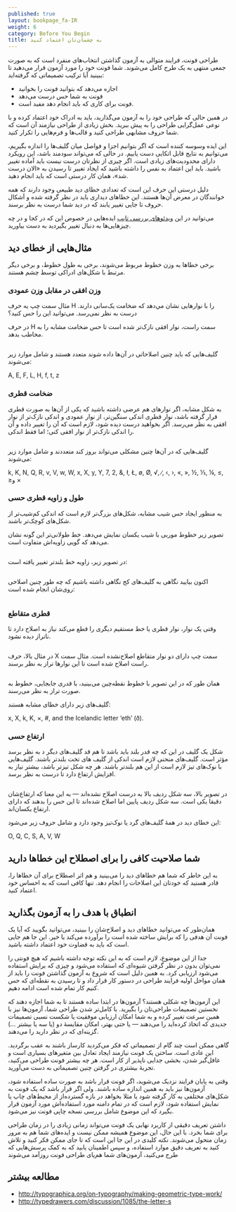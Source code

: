 ```yaml
---
published: true
layout: bookpage_fa-IR
weight: 6
category: Before You Begin
title: به چشمان‌تان اعتماد کنید
---
```


طراحی فونت، فرایند متوالی به آزمون گذاشتن انتخاب‌های منفرد است که به صورت جمعی منتهی به یک طرح کامل می‌شوند.
شما فونت خود را مورد آزمون قرار می‌دهید تا ببینید آیا ترکیب تصمیماتی که گرفته‌اید:

* اجازه می‌دهد که بتوانید فونت را بخوانید
* فونت به شما حس درست می‌دهد
* فونت برای کاری که باید انجام دهد مفید است.

در همین حالی که طراحی خود را به آزمون می‌گذارید، باید به ادراک خود اعتماد کرده و با نوعی عمل‌گرایی طراحی را به پیش ببرید.
بخش زیادی از طراحی نیازمند آن است که شما حروف مشابهی طراحی کنید و قالب‌ها و فرم‌هایی را تکرار کنید.

این ایده وسوسه کننده است که اگر بتوانیم اجزا و فواصل میان گلیف‌ها را اندازه بگیریم، می‌توانیم به نتایج قابل اتکایی دست یابیم.
در حالی که می‌تواند سودمند باشد، این رویکرد دارای محدودیت‌های زیادی است.
اگر چیزی از نظرتان درست نیست باید آماده تغییر باشید.
باید این اعتماد به نفس را داشته باشید که ایجاد تغییر تا رسیدن به «الان درست شد»، همان کار درستی است که باید انجام دهید.

دلیل درستی این حرف این است که تعدادی خطای دید طبیعی وجود دارند که همه خوانندگان در معرض آن‌ها هستند.
این خطاهای دیداری باید در نظر گرفته شده و اَشکال حروف تا جایی تغییر یابند که در دید شما درست به نظر برسند.

می‌توانید در این 
[ویدئوهای بررسی تایپ](https://vimeo.com/typereview/videos)
ایده‌هایی در خصوص این که در کجا و در چه چیزهایی‌ها به دنبال تغییر بگیردید به دست بیاورید.

## مثال‌هایی از خطای دید

برخی خطاها به وزن خطوط مربوط می‌شوند، برخی به طول خطوط، و برخی دیگر مرتبط با شکل‌های ادراکی توسط چشم هستند.

### وزن افقی در مقابل وزن عمودی

مثال سمت چپ یه حرف H را با نوارهایی نشان مي‌دهد که ضخامت یک‌سانی دارند.
درست به نظر نمی‌رسد. می‌توانید این را حس کنید؟

در حرف H سمت راست، نوار افقی نازک‌تر شده است تا حس ضخامت مشابه را به مخاطب بدهد.

<img src="images/H%20compensation2.png" alt>

گلیف‌هایی که باید چنین اصلاحاتی در آن‌ها داده شوند متعدد هستند و شامل موارد زیر می‌شوند:

A, E, F, L, H, f, t, z

### ضخامت قطری

به شکل مشابه، اگر نوارهای هم عرضی داشته باشید که یکی از آن‌ها به صورت قطری قرار گرفته باشد، نوار قطری اندکی سنگین‌تر، از نوار عمودی و اندکی نازک‌تر از نوار افقی به نظر می‌رسد.
اگر بخواهید درست دیده شود، لازم است که آن را تغییر داده و آن را اندکی نازک‌تر از نوار افقی کنی؛ اما فقط اندکی.

<img src="images/Diag%20illusion.png" alt>

گلیف‌هایی که در آن‌ها چنین مشکلی می‌تواند بروز کند متعددند و شامل موارد زیر می‌شوند:

k, K, N, Q, R,
v, V, w, W, x, X, y, Y, 7, 2, &amp;, ł, Ł, &oslash;, &Oslash;, &radic;, ∕, &lsaquo;, &rsaquo;,
&laquo;, &raquo;, ½, ⅓, ¼, &le;, &ge;و &times;

### طول و زاویه قطری حسی

به منظور ایجاد حس شیب مشابه، شکل‌های بزرگ‌تر لازم است که اندکی کم‌شیب‌تر از شکل‌های کوچک‌تر باشند.

تصویر زیر خطوط موربی با شیب یکسان نمایش مي‌دهد.
خط طولانی‌تر این گونه نشان می‌دهد که گویی زاویه‌اش متفاوت است.

<img src="images/pdiag.png" alt>

در تصویر زیر، زاویه خط بلندتر تغییر یافته است:

<img src="images/pdiag2.png" alt>

اکنون بیایید نگاهی به گلیف‌های کج نگاهی داشته باشیم که چه طور چنین اصلاحی روی‌شان انجام شده است:

<img src="images/longer%20less%20slant.png" alt>

### قطری متقاطع

وقتی یک نوار، نوار قطری یا خط مستقیم دیگری را قطع می‌کند نیاز به اصلاح دارد تا ناتراز دیده نشود.

<img src="images/compare-x.png" alt>

در مثال بالا، حرف X سمت چپ دارای دو نوار متقاطع اصلاح‌نشده است.
مثال سمت راست اصلاح شده است تا این نوارها تراز به نظر برسند.

<img src="images/myriad-x.png" alt>

همان طور که در این تصویر با خطوط نقطه‌چین می‌بینید، با قدری جابجایی، خطوط به صورت تراز به نظر می‌رسند.

گلیف‌های زیر دارای خطای مشابه هستند:

x, X, k, K, ×, #, and the Icelandic letter ‘eth’
(&eth;).

### ارتفاع حسی

شکل یک گلیف در این که چه قدر بلند باید باشد تا هم قد گلیف‌های دیگر د به نظر برسد مؤثر است.
گلیف‌های منحنی لازم است اندکی از گلیف های تخت بلندتر باشند.
گلیف‌هایی با نوک‌های تیز لازم است از این هم بلندتر باشند.
هر چه شکل تیزتر باشد، بیشتر نیاز به افزایش ارتفاع دارد تا درست به نظر برسد.

<img src="images/3Shapes.png" alt>

در تصویر بالا، سه شکل ردیف بالا به درست اصلاح نشده‌اند 
&mdash;
به این معنا که ارتفاع‌شان دقیقا یکی است.
سه شکل ردیف پایین اما اصلاح شده‌اند تا این حس را بدهند که دارای ارتفاع یکسان‌اند.

این خطای دید در همهٔ گلیف‌های گرد یا نوک‌تیز وجود دارد و شامل حروف زیر می‌شود:

O, Q, C, S, A, V, W

## شما صلاحیت کافی را برای اصطلاح این خطاها دارید

به این خاطر که شما هم خطاهای دید را می‌بینید و هم اثر اصطلاح برای آن خطاها را، قادر هستید که خودتان این اصلاحات را انجام دهد.
تنها کافی است که به احساس خود اعتماد کنید.

## انطباق با هدف را به آزمون بگذارید

همان‌طور که می‌توانید خطاهای دید و اصلاح‌شان را ببینید، می‌توانید بگویید که آیا یک فونت آن هدفی را که برایش ساخته شده است را برآورده می‌کند یا خیر.
این جا هم جایی است که باید به قضاوت خود اعتماد داشته باشید.

جدا از این موضوع، لازم است که به این نکته توجه داشته باشیم که هیچ فونتی را نمی‌توان بدون در نظر گرفتن شیوه‌ای که استفاده می‌شود و چیزی که برایش استفاده می‌شود ارزیابی کرد.
به همین دلیل است که شروع به آزمون گذاشتن فونت را باید از همان مواحل اولیه فرایند طراحی در دستور کار قرار داد و تا رسیدن به نقطه‌ای که حس کنیم کار تمام شده است ادامه دهیم.

این آزمون‌ها چه شکلی هستند؟
آزمون‌ها در ابتدا ساده هستند تا به شما اجازه دهند که نخستین تصمیمات طراحی‌تان را بگیرید.
با کامل‌تر شدن طراحی شما، آزمون‌ها نیز با همین سرعت تغییر کرده
و به شما امکان ارزیابی موفقیت یا شکست نسبی تصمیمات جدیدی که اتخاذ کرده‌اید را می‌دهند
&mdash;
یا حتی بهتر، امکان مقایسهٔ دو (یا سه یا بیشتر &hellip;) گزینه‌ای که در نظر دارید را می‌دهند.

گاهی ممکن است چند گام از تصمیماتی که فکر می‌کردید کارساز باشند به عقب برگردید.
این عادی است.
ساختن یک فونت نیازمند ایجاد تعادل بین متغیرهای بسیاری است و غافل‌گیر شدن، بخشی جدایی ناپذیر از کار است.
هر چه بیشتر فونت طراحی می‌کنید، تجربهٔ بیشتری در گرفتن چنین تصمیماتی به دست می‌آورید.

وقتی به پایان فرایند نزدیک می‌شوید،
اگر فونت قرار باشد به صورت ساده استفاده شود،
آزمون‌ها نیز باید به همین اندازه ساده باشند.
ولی اگر قرار باشد که یک فونت به شکل‌های مختلفی به کار گرفته شود
یا مثلا بخواهد در بازه گسترده‌از از محیط‌های چاپ یا نمایش استفاده شود،
لازم است که در تمام دامنه مورد استفاده‌اش مورد آزمون قرار بگیرد
که این موضوع شامل بررسی نسخه چاپی فونت نیز می‌شود.

داشتن تعریف دقیقی از کاربرد نهایی یک فونت می‌تواند زمانی زیادی را در زمان طراحی برای شما بخرد.
با این حال، این موضوع همیشه ممکن نیست و ایده‌های شما هم به مرور زمان متحول می‌شوند.
نکته کلیدی در این جا این است که تا جای ممکن فکر کنید و تلاش کنید به تعریف دقیق موارد استفاده،
و سپس اطمینان یابید که به کمک پرسش‌هایی که طرح می‌کنید، آزمون‌های شما هم‌پای طراحی فونت روزآمد می‌شوند

## مطالعه بیشتر

* <http://typographica.org/on-typography/making-geometric-type-work/>
* <http://typedrawers.com/discussion/1085/the-letter-s>
